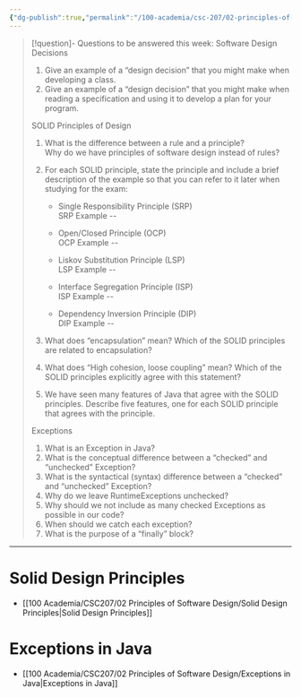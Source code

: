 ```yaml
---
{"dg-publish":true,"permalink":"/100-academia/csc-207/02-principles-of-software-design/week-5-solid-exceptions/","tags":["cs","java","lecture","note","university"],"created":"2024-10-01T19:29:41.075-04:00","updated":"2024-10-10T19:55:53.675-04:00"}
---
```



> [!question]- Questions to be answered this week:
> Software Design Decisions
> 
> 1. Give an example of a “design decision” that you might make when developing a class.
> 2. Give an example of a “design decision” that you might make when reading a specification and using it to develop a plan for your program.
> 
> SOLID Principles of Design
> 
> 1. What is the difference between a rule and a principle?  
> Why do we have principles of software design instead of rules?
> 
> 2. For each SOLID principle, state the principle and include a brief description of the example so that you can refer to it later when studying for the exam:
> 
>    - Single Responsibility Principle (SRP)  
> SRP Example --
> 
>    - Open/Closed Principle (OCP)  
> OCP Example --
> 
>    - Liskov Substitution Principle (LSP)  
> LSP Example --
> 
>    - Interface Segregation Principle (ISP)  
> ISP Example --
> 
>    - Dependency Inversion Principle (DIP)  
> DIP Example --
> 
> 3. What does “encapsulation” mean? Which of the SOLID principles are related to encapsulation?
> 4. What does “High cohesion, loose coupling” mean? Which of the SOLID principles explicitly agree with this statement?
> 5. We have seen many features of Java that agree with the SOLID principles. Describe five features, one for each SOLID principle that agrees with the principle.
> 
> Exceptions
> 
> 1. What is an Exception in Java?
> 2. What is the conceptual difference between a “checked” and “unchecked” Exception?
> 3. What is the syntactical (syntax) difference between a “checked” and “unchecked” Exception?
> 4. Why do we leave RuntimeExceptions unchecked?
> 5. Why should we not include as many checked Exceptions as possible in our code?
> 6. When should we catch each exception?
> 7. What is the purpose of a “finally” block?

---

# Solid Design Principles

- [[100 Academia/CSC207/02 Principles of Software Design/Solid Design Principles\|Solid Design Principles]]

# Exceptions in Java

- [[100 Academia/CSC207/02 Principles of Software Design/Exceptions in Java\|Exceptions in Java]]